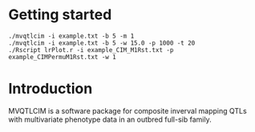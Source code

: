 # Getting started
`./mvqtlcim -i example.txt -b 5 -m 1`  
`./mvqtlcim -i example.txt -b 5 -w 15.0 -p 1000 -t 20`  
`./Rscript lrPlot.r -i example_CIM_M1Rst.txt -p example_CIMPermuM1Rst.txt -w 1`
# Introduction
MVQTLCIM is a software package for composite inverval mapping QTLs with multivariate phenotype data in an outbred full-sib family. 
